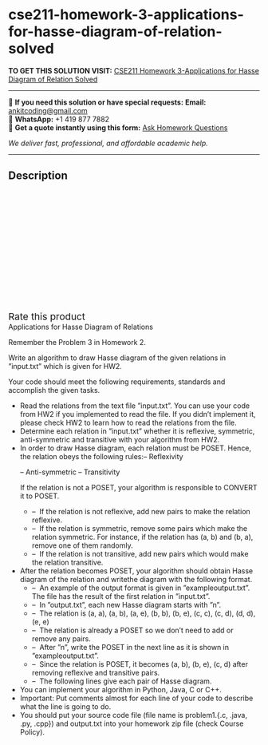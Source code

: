 # cse211-homework-3-applications-for-hasse-diagram-of-relation-solved
**TO GET THIS SOLUTION VISIT:** [CSE211 Homework 3-Applications for Hasse Diagram of Relation Solved](https://www.ankitcodinghub.com/product/cse211-homework-3-applications-for-hasse-diagram-of-relation-solved/)


---

📩 **If you need this solution or have special requests:** **Email:** ankitcoding@gmail.com  
📱 **WhatsApp:** +1 419 877 7882  
📄 **Get a quote instantly using this form:** [Ask Homework Questions](https://www.ankitcodinghub.com/services/ask-homework-questions/)

*We deliver fast, professional, and affordable academic help.*

---

<h2>Description</h2>



<div class="kk-star-ratings kksr-auto kksr-align-center kksr-valign-top" data-payload="{&quot;align&quot;:&quot;center&quot;,&quot;id&quot;:&quot;94760&quot;,&quot;slug&quot;:&quot;default&quot;,&quot;valign&quot;:&quot;top&quot;,&quot;ignore&quot;:&quot;&quot;,&quot;reference&quot;:&quot;auto&quot;,&quot;class&quot;:&quot;&quot;,&quot;count&quot;:&quot;0&quot;,&quot;legendonly&quot;:&quot;&quot;,&quot;readonly&quot;:&quot;&quot;,&quot;score&quot;:&quot;0&quot;,&quot;starsonly&quot;:&quot;&quot;,&quot;best&quot;:&quot;5&quot;,&quot;gap&quot;:&quot;4&quot;,&quot;greet&quot;:&quot;Rate this product&quot;,&quot;legend&quot;:&quot;0\/5 - (0 votes)&quot;,&quot;size&quot;:&quot;24&quot;,&quot;title&quot;:&quot;CSE211 Homework 3-Applications for Hasse Diagram of Relation Solved&quot;,&quot;width&quot;:&quot;0&quot;,&quot;_legend&quot;:&quot;{score}\/{best} - ({count} {votes})&quot;,&quot;font_factor&quot;:&quot;1.25&quot;}">

<div class="kksr-stars">

<div class="kksr-stars-inactive">
            <div class="kksr-star" data-star="1" style="padding-right: 4px">


<div class="kksr-icon" style="width: 24px; height: 24px;"></div>
        </div>
            <div class="kksr-star" data-star="2" style="padding-right: 4px">


<div class="kksr-icon" style="width: 24px; height: 24px;"></div>
        </div>
            <div class="kksr-star" data-star="3" style="padding-right: 4px">


<div class="kksr-icon" style="width: 24px; height: 24px;"></div>
        </div>
            <div class="kksr-star" data-star="4" style="padding-right: 4px">


<div class="kksr-icon" style="width: 24px; height: 24px;"></div>
        </div>
            <div class="kksr-star" data-star="5" style="padding-right: 4px">


<div class="kksr-icon" style="width: 24px; height: 24px;"></div>
        </div>
    </div>

<div class="kksr-stars-active" style="width: 0px;">
            <div class="kksr-star" style="padding-right: 4px">


<div class="kksr-icon" style="width: 24px; height: 24px;"></div>
        </div>
            <div class="kksr-star" style="padding-right: 4px">


<div class="kksr-icon" style="width: 24px; height: 24px;"></div>
        </div>
            <div class="kksr-star" style="padding-right: 4px">


<div class="kksr-icon" style="width: 24px; height: 24px;"></div>
        </div>
            <div class="kksr-star" style="padding-right: 4px">


<div class="kksr-icon" style="width: 24px; height: 24px;"></div>
        </div>
            <div class="kksr-star" style="padding-right: 4px">


<div class="kksr-icon" style="width: 24px; height: 24px;"></div>
        </div>
    </div>
</div>


<div class="kksr-legend" style="font-size: 19.2px;">
            <span class="kksr-muted">Rate this product</span>
    </div>
    </div>
<div class="page" title="Page 1">
<div class="layoutArea">
<div class="column">
Applications for Hasse Diagram of Relations

Remember the Problem 3 in Homework 2.

Write an algorithm to draw Hasse diagram of the given relations in ”input.txt” which is given for HW2.

Your code should meet the following requirements, standards and accomplish the given tasks.

<ul>
<li>Read the relations from the text file ”input.txt”. You can use your code from HW2 if you implemented to read the file. If you didn’t implement it, please check HW2 to learn how to read the relations from the file.</li>
<li>Determine each relation in ”input.txt” whether it is reflexive, symmetric, anti-symmetric and transitive with your algorithm from HW2.</li>
<li>In order to draw Hasse diagram, each relation must be POSET. Hence, the relation obeys the following rules:– Reflexivity

– Anti-symmetric – Transitivity

If the relation is not a POSET, your algorithm is responsible to CONVERT it to POSET.

<ul>
<li>– &nbsp;If the relation is not reflexive, add new pairs to make the relation reflexive.</li>
<li>– &nbsp;If the relation is symmetric, remove some pairs which make the relation symmetric. For instance, if the relation has (a, b) and (b, a), remove one of them randomly.</li>
<li>– &nbsp;If the relation is not transitive, add new pairs which would make the relation transitive.</li>
</ul>
</li>
<li>After the relation becomes POSET, your algorithm should obtain Hasse diagram of the relation and writethe diagram with the following format.
<ul>
<li>– &nbsp;An example of the output format is given in ”exampleoutput.txt”. The file has the result of the first relation in ”input.txt”.</li>
<li>– &nbsp;In ”output.txt”, each new Hasse diagram starts with ”n”.</li>
<li>– &nbsp;The relation is (a, a), (a, b), (a, e), (b, b), (b, e), (c, c), (c, d), (d, d), (e, e)</li>
<li>– &nbsp;The relation is already a POSET so we don’t need to add or remove any pairs.</li>
<li>– &nbsp;After ”n”, write the POSET in the next line as it is shown in ”exampleoutput.txt”.</li>
<li>– &nbsp;Since the relation is POSET, it becomes (a, b), (b, e), (c, d) after removing reflexive and transitive pairs.</li>
<li>– &nbsp;The following lines give each pair of Hasse diagram.</li>
</ul>
</li>
<li>You can implement your algorithm in Python, Java, C or C++.</li>
<li>Important: Put comments almost for each line of your code to describe what the line is going to do.</li>
<li>You should put your source code file (file name is problem1.{.c, .java, .py, .cpp}) and output.txt into your homework zip file (check Course Policy).</li>
</ul>
</div>
</div>
</div>
